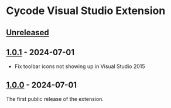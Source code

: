 <!-- Keep a Changelog guide -> https://keepachangelog.com -->

# Cycode Visual Studio Extension

## [Unreleased]

## [1.0.1] - 2024-07-01

- Fix toolbar icons not showing up in Visual Studio 2015

## [1.0.0] - 2024-07-01

The first public release of the extension.

[1.0.0]: https://github.com/cycodehq/visual-studio-extension/releases/tag/v1.0.0

[1.0.1]: https://github.com/cycodehq/visual-studio-extension/releases/tag/v1.0.1

[Unreleased]: https://github.com/cycodehq/visual-studio-extension/compare/v1.0.1...HEAD
